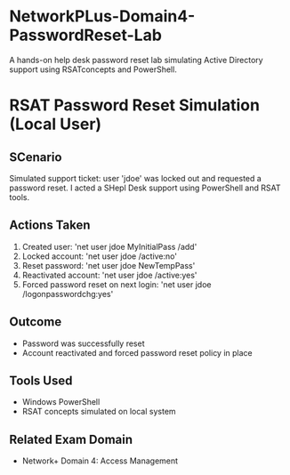 # NetworkPLus-Domain4-PasswordReset-Lab
A hands-on help  desk password reset lab simulating Active Directory support using RSATconcepts and PowerShell.
# RSAT Password Reset Simulation (Local User)

## SCenario
 Simulated support ticket: user 'jdoe' was locked out and requested a password reset. I acted a SHepl Desk support using PowerShell and RSAT tools.
 
## Actions Taken
 1. Created user: 'net user jdoe MyInitialPass /add'
 2. Locked account: 'net user jdoe /active:no'
 3. Reset password: 'net user jdoe NewTempPass'
 4. Reactivated account: 'net user jdoe /active:yes'
 5. Forced password reset on next login: 'net user jdoe /logonpasswordchg:yes'

## Outcome
 - Password was successfully reset
 - Account reactivated and forced password reset policy in place

## Tools Used
 - Windows PowerShell
 - RSAT concepts simulated on local system

## Related Exam Domain
 - Network+ Domain 4: Access Management
